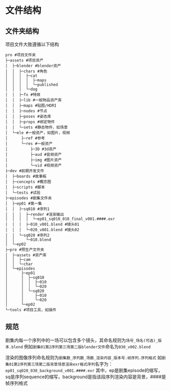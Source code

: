 # 文件结构

## 文件夹结构

项目文件大致遵循以下结构
```
pro #项目文件夹
├─assets #项目资产
│  ├─blender #blender资产
│  │  ├─chars #角色
│  │  │  ├─cat
│  │  │  │  ├─maps
│  │  │  │  └─published
│  │  │  └─dog
│  │  ├─fx #特效
│  │  ├─lib #一般物品资产库
│  │  ├─maps #贴图/HDRI
│  │  ├─nodes #节点
│  │  ├─poses #姿态库
│  │  ├─props #绑定物件
│  │  └─sets #静态物件，如场景
│  └─ele #一般资产，如图片，视频
│      ├─ref #参考
│      └─res #一般资产
│          ├─3D #3d资产
│          ├─aud #音频资产
│          ├─img #图片资产
│          └─vid #视频资产
├─dev #前期开发文件
│  ├─boards #故事板
│  ├─concepts #概念图
│  ├─scripts #脚本
│  └─tests #试验
├─episodes #剧集文件夹
│  ├─ep01 #第一集
│  │  ├─sq010 #序列1
│  │  │  ├─render #渲染输出
│  │  │  │  └─ep01_sq010_010_final_v001.####.exr
│  │  │  ├─010_v001.blend #镜头01
│  │  │  └─020_v001.blend #镜头02
│  │  └─sq020 #序列2
│  │     └─010.blend
│  └─ep02
├─pre #预生产文件夹
│  ├─assets #资产库
│  │  ├─cam
│  │  └─char
│  └─episodes
│      ├─ep01
│      │  ├─sq010
│      │  │  ├─010
│      │  │  └─020
│      │  └─sq020
│      │     ├─010
│      │     └─020
│      └─ep02
└─tools #项目工具，如插件
```

## 规范

剧集内每一个序列中的一场可以包含多个镜头，其命名规则为`场号_场名(可选)_版本.blend`
例如`剧集01第2序列第三场第二版blender文件`命名为`030_v002.blend`

渲染的图像序列命名规则为`剧集数_序列数_场数_渲染内容_版本号.帧序列.序列格式`
如`剧集01第2序列第三场第二版背景场景渲染exr格式序列`名字为：`ep01_sq020_030_background_v001.####.exr`
其中，ep是剧集episode的缩写，sq是序列sequence的缩写，background是指该段序列渲染内容是背景，####是帧序列格式